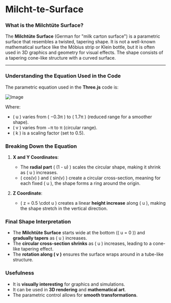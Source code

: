 # Milcht-te-Surface

### **What is the Milchtüte Surface?**
The **Milchtüte Surface** (German for "milk carton surface") is a parametric surface that resembles a twisted, tapering shape. It is not a well-known mathematical surface like the Möbius strip or Klein bottle, but it is often used in 3D graphics and geometry for visual effects. The shape consists of a tapering cone-like structure with a curved surface.

---

### **Understanding the Equation Used in the Code**
The parametric equation used in the **Three.js** code is:

![Image](https://github.com/user-attachments/assets/eed837b8-3dc6-4ad8-9891-d4f55afda578)

Where:
- \( u \) varies from \( −0.3π \) to \( 1.7π \) (reduced range for a smoother shape).
- \( v \) varies from −π to π (circular range).
- \( k \) is a scaling factor (set to 0.5).

### **Breaking Down the Equation**
1. **X and Y Coordinates**:
   - The **radial part** \( (1 - u) \) scales the circular shape, making it shrink as \( u \) increases.
   - \( cos(v) \) and \( sin(v) \) create a circular cross-section, meaning for each fixed \( u \), the shape forms a ring around the origin.

2. **Z Coordinate**:
   - \( z = 0.5 \cdot u \) creates a linear **height increase** along \( u \), making the shape stretch in the vertical direction.

### **Final Shape Interpretation**
- The **Milchtüte Surface** starts wide at the bottom (\( u = 0 \)) and **gradually tapers** as \( u \) increases.
- The **circular cross-section shrinks** as \( u \) increases, leading to a cone-like tapering effect.
- The **rotation along \( v \)** ensures the surface wraps around in a tube-like structure.

### **Usefulness**
- It is **visually interesting** for graphics and simulations.
- It can be used in **3D rendering** and **mathematical art**.
- The parametric control allows for **smooth transformations**.
